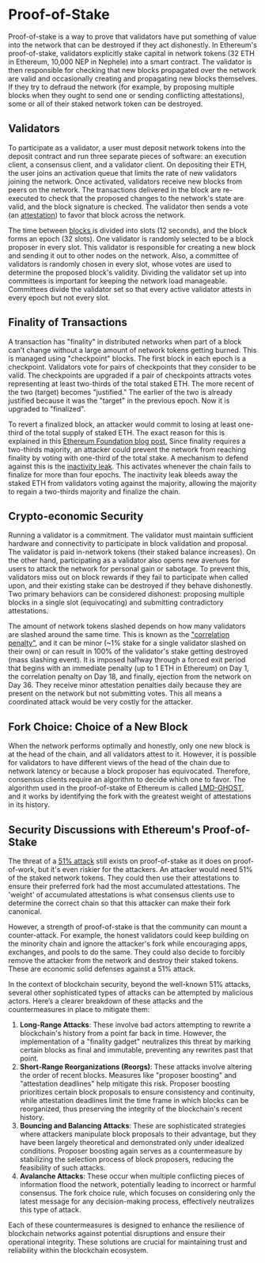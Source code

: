# Proof-of-Stake

Proof-of-stake is a way to prove that validators have put something of value into the network that can be destroyed if they act dishonestly. In Ethereum's proof-of-stake, validators explicitly stake capital in network tokens (32 ETH in Ethereum, 10,000 NEP in Nephele) into a smart contract. The validator is then responsible for checking that new blocks propagated over the network are valid and occasionally creating and propagating new blocks themselves. If they try to defraud the network (for example, by proposing multiple blocks when they ought to send one or sending conflicting attestations), some or all of their staked network token can be destroyed.

## Validators <a href="#validators" id="validators"></a>

To participate as a validator, a user must deposit network tokens into the deposit contract and run three separate pieces of software: an execution client, a consensus client, and a validator client. On depositing their ETH, the user joins an activation queue that limits the rate of new validators joining the network. Once activated, validators receive new blocks from peers on the network. The transactions delivered in the block are re-executed to check that the proposed changes to the network's state are valid, and the block signature is checked. The validator then sends a vote (an [attestation](attestations.md)) to favor that block across the network.

The time between [blocks ](../basics/blocks.md)is divided into slots (12 seconds), and the block forms an epoch (32 slots). One validator is randomly selected to be a block proposer in every slot. This validator is responsible for creating a new block and sending it out to other nodes on the network. Also, a committee of validators is randomly chosen in every slot, whose votes are used to determine the proposed block's validity. Dividing the validator set up into committees is important for keeping the network load manageable. Committees divide the validator set so that every active validator attests in every epoch but not every slot.

## Finality of Transactions <a href="#finality" id="finality"></a>

A transaction has "finality" in distributed networks when part of a block can't change without a large amount of network tokens getting burned. This is managed using "checkpoint" blocks. The first block in each epoch is a checkpoint. Validators vote for pairs of checkpoints that they consider to be valid. The checkpoints are upgraded if a pair of checkpoints attracts votes representing at least two-thirds of the total staked ETH. The more recent of the two (target) becomes "justified." The earlier of the two is already justified because it was the "target" in the previous epoch. Now it is upgraded to "finalized".

To revert a finalized block, an attacker would commit to losing at least one-third of the total supply of staked ETH. The exact reason for this is explained in this [Ethereum Foundation blog post.](https://blog.ethereum.org/2016/05/09/on-settlement-finality/) Since finality requires a two-thirds majority, an attacker could prevent the network from reaching finality by voting with one-third of the total stake. A mechanism to defend against this is the [inactivity leak](https://eth2book.info/bellatrix/part2/incentives/inactivity). This activates whenever the chain fails to finalize for more than four epochs. The inactivity leak bleeds away the staked ETH from validators voting against the majority, allowing the majority to regain a two-thirds majority and finalize the chain.

## Crypto-economic Security <a href="#crypto-economic-security" id="crypto-economic-security"></a>

Running a validator is a commitment. The validator must maintain sufficient hardware and connectivity to participate in block validation and proposal. The validator is paid in-network tokens (their staked balance increases). On the other hand, participating as a validator also opens new avenues for users to attack the network for personal gain or sabotage. To prevent this, validators miss out on block rewards if they fail to participate when called upon, and their existing stake can be destroyed if they behave dishonestly. Two primary behaviors can be considered dishonest: proposing multiple blocks in a single slot (equivocating) and submitting contradictory attestations.

The amount of network tokens slashed depends on how many validators are slashed around the same time. This is known as the ["correlation penalty"](https://eth2book.info/bellatrix/part2/incentives/slashing#the-correlation-penalty), and it can be minor (\~1% stake for a single validator slashed on their own) or can result in 100% of the validator's stake getting destroyed (mass slashing event). It is imposed halfway through a forced exit period that begins with an immediate penalty (up to 1 ETH in Ethereum) on Day 1, the correlation penalty on Day 18, and finally, ejection from the network on Day 36. They receive minor attestation penalties daily because they are present on the network but not submitting votes. This all means a coordinated attack would be very costly for the attacker.

## Fork Choice: Choice of a New Block <a href="#fork-choice" id="fork-choice"></a>

When the network performs optimally and honestly, only one new block is at the head of the chain, and all validators attest to it. However, it is possible for validators to have different views of the head of the chain due to network latency or because a block proposer has equivocated. Therefore, consensus clients require an algorithm to decide which one to favor. The algorithm used in the proof-of-stake of Ethereum is called [LMD-GHOST](https://arxiv.org/pdf/2003.03052.pdf), and it works by identifying the fork with the greatest weight of attestations in its history.

## Security Discussions with Ethereum's Proof-of-Stake <a href="#pos-and-security" id="pos-and-security"></a>

The threat of a [51% attack](https://www.investopedia.com/terms/1/51-attack.asp) still exists on proof-of-stake as it does on proof-of-work, but it's even riskier for the attackers. An attacker would need 51% of the staked network tokens. They could then use their attestations to ensure their preferred fork had the most accumulated attestations. The 'weight' of accumulated attestations is what consensus clients use to determine the correct chain so that this attacker can make their fork canonical.&#x20;

However, a strength of proof-of-stake is that the community can mount a counter-attack. For example, the honest validators could keep building on the minority chain and ignore the attacker's fork while encouraging apps, exchanges, and pools to do the same. They could also decide to forcibly remove the attacker from the network and destroy their staked tokens. These are economic solid defenses against a 51% attack.

In the context of blockchain security, beyond the well-known 51% attacks, several other sophisticated types of attacks can be attempted by malicious actors. Here’s a clearer breakdown of these attacks and the countermeasures in place to mitigate them:

1. **Long-Range Attacks**: These involve bad actors attempting to rewrite a blockchain's history from a point far back in time. However, the implementation of a "finality gadget" neutralizes this threat by marking certain blocks as final and immutable, preventing any rewrites past that point.
2. **Short-Range Reorganizations (Reorgs)**: These attacks involve altering the order of recent blocks. Measures like "proposer boosting" and "attestation deadlines" help mitigate this risk. Proposer boosting prioritizes certain block proposals to ensure consistency and continuity, while attestation deadlines limit the time frame in which blocks can be reorganized, thus preserving the integrity of the blockchain's recent history.
3. **Bouncing and Balancing Attacks**: These are sophisticated strategies where attackers manipulate block proposals to their advantage, but they have been largely theoretical and demonstrated only under idealized conditions. Proposer boosting again serves as a countermeasure by stabilizing the selection process of block proposers, reducing the feasibility of such attacks.
4. **Avalanche Attacks**: These occur when multiple conflicting pieces of information flood the network, potentially leading to incorrect or harmful consensus. The fork choice rule, which focuses on considering only the latest message for any decision-making process, effectively neutralizes this type of attack.

Each of these countermeasures is designed to enhance the resilience of blockchain networks against potential disruptions and ensure their operational integrity. These solutions are crucial for maintaining trust and reliability within the blockchain ecosystem.
